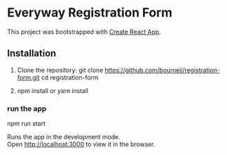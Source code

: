 # Everyway Registration Form

This project was bootstrapped with [Create React App](https://github.com/facebook/create-react-app).

## Installation

1. Clone the repository:
   git clone https://github.com/bournejj/registration-form.git
   cd registration-form

2. npm install or yarn install

### run the app

npm run start

Runs the app in the development mode.\
Open [http://localhost:3000](http://localhost:3000) to view it in the browser.


